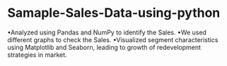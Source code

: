# Samaple-Sales-Data-using-python
•Analyzed using Pandas and NumPy to identify the Sales.
•We used different graphs to check the Sales.
•Visualized segment characteristics using
 Matplotlib and Seaborn, leading to growth of
 redevelopment strategies in market.
